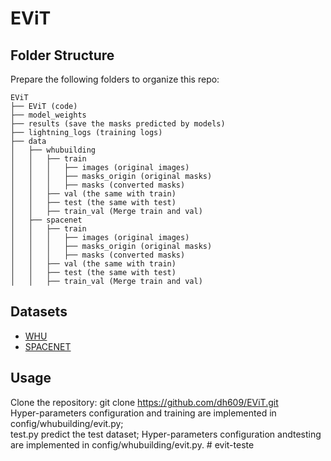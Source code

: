 # EViT
## Folder Structure

Prepare the following folders to organize this repo:
```none
EViT
├── EViT (code)
├── model_weights
├── results (save the masks predicted by models)
├── lightning_logs (training logs)
├── data
│   ├── whubuilding
│   │   ├── train
│   │   │   ├── images (original images)
│   │   │   ├── masks_origin (original masks)
│   │   │   ├── masks (converted masks)
│   │   ├── val (the same with train)
│   │   ├── test (the same with test)
│   │   ├── train_val (Merge train and val)
│   ├── spacenet
│   │   ├── train
│   │   │   ├── images (original images)
│   │   │   ├── masks_origin (original masks)
│   │   │   ├── masks (converted masks)
│   │   ├── val (the same with train)
│   │   ├── test (the same with test)
│   │   ├── train_val (Merge train and val)
```

## Datasets
 * [WHU](http://study.rsgis.whu.edu.cn/pages/download/building_dataset.html "WHU")
 * [SPACENET](https://spacenet.ai/spacenet-buildings-dataset-v2/ "SPACENET")

## Usage
 Clone the repository: git clone https://github.com/dh609/EViT.git  
   Hyper-parameters configuration and training are implemented in config/whubuilding/evit.py;  
   test.py predict the test dataset;
   Hyper-parameters configuration andtesting are implemented in config/whubuilding/evit.py.
#   e v i t - t e s t e  
 
